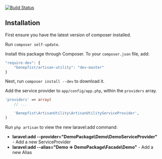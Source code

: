 [![Build Status](https://travis-ci.org/benepfist/artisan-utility.svg?branch=master)](https://travis-ci.org/benepfist/artisan-utility)

## Installation

First ensure you have the latest version of composer installed.

Run `composer self-update`.

Install this package through Composer. To your `composer.json` file, add:

```js
"require-dev": {
	"benepfist/artisan-utility": "dev-master"
}
```

Next, run `composer install --dev` to download it.

Add the service provider to `app/config/app.php`, within the `providers` array.

```php
'providers' => array(
	// ...

	'Benepfist\ArtisanUtility\ArtisanUtilityServiceProvider',
)
```

Run `php artisan` to view the new laravel:add command:

- **laravel:add --provider="DemoPackage\Demo\DemoServiceProvider"** - Add a new ServiceProvider
- **laravel:add --alias="Demo => DemoPackage\Facade\Demo"** - Add a new Alias